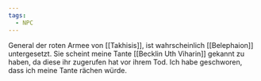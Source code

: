 ```yaml
---
tags:
  - NPC
---
```

General der roten Armee von [[Takhisis]], ist wahrscheinlich [[Belephaion]] untergesetzt. 
Sie scheint meine Tante [[Becklin Uth Viharin]] gekannt zu haben, da diese ihr zugerufen hat vor ihrem Tod. 
Ich habe geschworen, dass ich meine Tante rächen würde.
